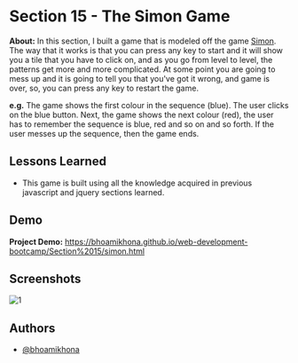
# Section 15 - The Simon Game

**About:** In this section, I built a game that is modeled off the game [Simon](https://en.wikipedia.org/wiki/Simon_(game)). The way that it works is that you can press any key to start and it will show you a tile that you have to click on, and as you go from level to level, the patterns get more and more complicated. At some point you are going to mess up and it is going to tell you that you've got it wrong, and game is over, so, you can press any key to restart the game. 

**e.g.** The game shows the first colour in the sequence (blue). The user clicks on the blue button. Next, the game shows the next colour (red), the user has to remember the sequence is blue, red and so on and so forth.
If the user messes up the sequence, then the game ends.
## Lessons Learned
- This game is built using all the knowledge acquired in previous javascript and jquery sections learned.

## Demo
**Project Demo:** https://bhoamikhona.github.io/web-development-bootcamp/Section%2015/simon.html


## Screenshots

![1](https://user-images.githubusercontent.com/50435319/204157931-89f43301-b54c-4901-8b32-fc0dc3c2badb.PNG)

## Authors

- [@bhoamikhona](https://github.com/bhoamikhona)

